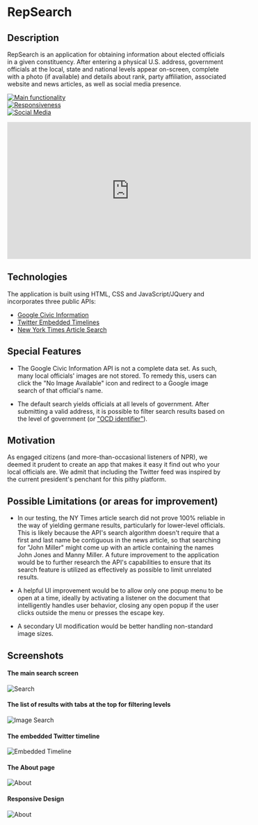 # RepSearch

## Description

RepSearch is an application for obtaining information about elected officials in a given constituency. After entering a physical U.S. address, government officials at the local, state and national levels appear on-screen, complete with a photo (if available) and details about rank, party affiliation, associated website and news articles, as well as social media presence.

[![Main functionality](https://raw.githubusercontent.com/jko113/repsearch/master/images/main.gif)](https://www.youtube.com/watch?v=RrbU0oFYo6A)
<br>
[![Responsiveness](https://raw.githubusercontent.com/jko113/repsearch/master/images/responsiveness.gif)](https://www.youtube.com/watch?v=RrbU0oFYo6A)
<br>
[![Social Media](https://raw.githubusercontent.com/jko113/repsearch/master/images/social-media.gif)](https://www.youtube.com/watch?v=RrbU0oFYo6A)

<iframe width="560" height="315" src="https://www.youtube.com/embed/y" frameborder="0" allow="autoplay; encrypted-media" allowfullscreen></iframe>

## Technologies

The application is built using HTML, CSS and JavaScript/JQuery and incorporates three public APIs:

* [Google Civic Information](https://developers.google.com/civic-information/)
* [Twitter Embedded Timelines](https://dev.twitter.com/web/embedded-timelines)
* [New York Times Article Search](http://developer.nytimes.com/article_search_v2.json)

## Special Features

* The Google Civic Information API is not a complete data set. As such, many local officials' images are not stored. To remedy this, users can click the "No Image Available" icon and redirect to a Google image search of that official's name.

* The default search yields officials at all levels of government. After submitting a valid address, it is possible to filter search results based on the level of government (or ["OCD identifier"](http://opencivicdata.readthedocs.io/en/latest/proposals/0002.html)).

## Motivation

As engaged citizens (and more-than-occasional listeners of NPR), we deemed it prudent to create an app that makes it easy it find out who your local officials are. We admit that including the Twitter feed was inspired by the current president's penchant for this pithy platform.

## Possible Limitations (or areas for improvement)

* In our testing, the NY Times article search did not prove 100% reliable in the way of yielding germane results, particularly for lower-level officials. This is likely because the API's search algorithm doesn't require that a first and last name be contiguous in the news article, so that searching for "John Miller" might come up with an article containing the names John Jones and Manny Miller. A future improvement to the application would be to further research the API's capabilities to ensure that its search feature is utilized as effectively as possible to limit unrelated results.

* A helpful UI improvement would be to allow only one popup menu to be open at a time, ideally by activating a listener on the document that intelligently handles user behavior, closing any open popup if the user clicks outside the menu or presses the escape key.

* A secondary UI modification would be better handling non-standard image sizes.

## Screenshots

#### The main search screen
![Search](https://raw.githubusercontent.com/jko113/repsearch/master/images/search.png)

#### The list of results with tabs at the top for filtering levels
![Image Search](https://raw.githubusercontent.com/jko113/repsearch/master/images/image%20search.png)

#### The embedded Twitter timeline
![Embedded Timeline](https://raw.githubusercontent.com/jko113/repsearch/master/images/tweets.png)

#### The About page
![About](https://raw.githubusercontent.com/jko113/repsearch/master/images/about.png)

#### Responsive Design
![About](https://raw.githubusercontent.com/jko113/repsearch/master/images/responsive.png)
